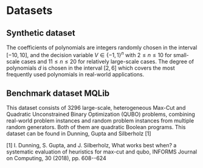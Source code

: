 # Datasets

## Synthetic dataset 
The coefficients of polynomials are integers randomly chosen in the interval $`[-10,10]`$, and the decision variable $`V\in \{-1,1\}^n`$ with $`2\leq n\leq 10`$ for small-scale cases and $`11\leq n\leq 20`$ for relatively large-scale cases. The degree of polynomials $`d`$ is chosen in the interval $`[2,6]`$ which covers the most frequently used polynomials in real-world applications. 

## Benchmark dataset MQLib
This dataset consists of 3296 large-scale, heterogeneous Max-Cut and Quadratic Unconstrained Binary Optimization (QUBO) problems, combining real-world problem instances and random problem instances from multiple random generators. Both of them are quadratic Boolean programs. This dataset can be found in Dunning, Gupta and Silberholz [1]

[1] I. Dunning, S. Gupta, and J. Silberholz, What works best when? a systematic evaluation of heuristics for max-cut and qubo, INFORMS Journal on Computing, 30 (2018), pp. 608--624

